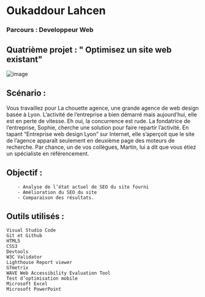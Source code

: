# Oukaddour Lahcen
### Parcours :  Developpeur Web
## Quatrième projet : " Optimisez un site web existant"
![image](https://user.oc-static.com/upload/2019/04/15/15553465193309_icon-above-font.png)
##   Scénario :
Vous travaillez pour La chouette agence, une grande agence de web design basée à Lyon. L’activité de l’entreprise a bien démarré mais aujourd’hui, elle est en perte de vitesse. Eh oui, la concurrence est rude. La fondatrice de l’entreprise, Sophie, cherche une solution pour faire repartir l’activité. En tapant “Entreprise web design Lyon” sur Internet, elle s’aperçoit que le site de l’agence apparaît seulement en deuxième page des moteurs de recherche. Par chance, un de vos collègues, Martin, lui a dit que vous étiez un spécialiste en référencement.

## Objectif :
        - Analyse de l’état actuel de SEO du site fourni
        - Amélioration du SEO du site
        - Comparaison des résultats.

## Outils utilisés :
    Visual Studio Code
    Git et Github
    HTML5
    CSS3
    Devtools
    W3C Validator
    Lighthouse Report viewer
    GTmetrix
    WAVE Web Accessibility Evaluation Tool
    Test d’optimisation mobile
    Microsoft Excel
    Microsoft PowerPoint
